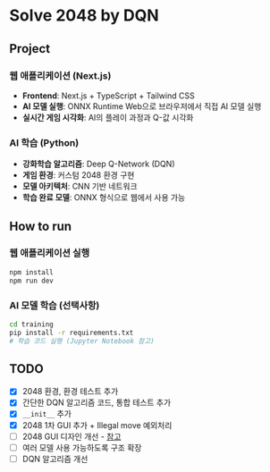 # Solve 2048 by DQN

## Project

### 웹 애플리케이션 (Next.js)
- **Frontend**: Next.js + TypeScript + Tailwind CSS
- **AI 모델 실행**: ONNX Runtime Web으로 브라우저에서 직접 AI 모델 실행
- **실시간 게임 시각화**: AI의 플레이 과정과 Q-값 시각화

### AI 학습 (Python)
- **강화학습 알고리즘**: Deep Q-Network (DQN)
- **게임 환경**: 커스텀 2048 환경 구현
- **모델 아키텍처**: CNN 기반 네트워크
- **학습 완료 모델**: ONNX 형식으로 웹에서 사용 가능

## How to run

### 웹 애플리케이션 실행
```bash
npm install
npm run dev
```

### AI 모델 학습 (선택사항)
```bash
cd training
pip install -r requirements.txt
# 학습 코드 실행 (Jupyter Notebook 참고)
```

## TODO

- [x] 2048 환경, 환경 테스트 추가
- [x] 간단한 DQN 알고리즘 코드, 통합 테스트 추가
- [x] `__init__` 추가
- [x] 2048 1차 GUI 추가 + Illegal move 예외처리
- [ ] 2048 GUI 디자인 개선 - [참고](https://github.com/gabrielecirulli/2048)
- [ ] 여러 모델 사용 가능하도록 구조 확장
- [ ] DQN 알고리즘 개선